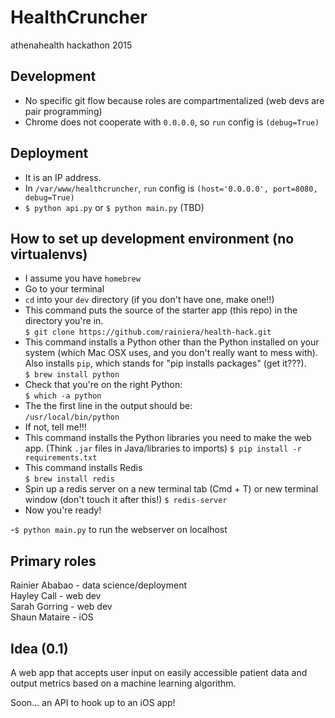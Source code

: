 # HealthCruncher  
athenahealth hackathon 2015

## Development  
- No specific git flow because roles are compartmentalized (web devs are pair programming)
- Chrome does not cooperate with `0.0.0.0`, so `run` config is `(debug=True)`

## Deployment  
- It is an IP address.  
- In `/var/www/healthcruncher`, `run` config is `(host='0.0.0.0', port=8080, debug=True)`
- `$ python api.py` or `$ python main.py` (TBD)

## How to set up development environment (no virtualenvs)

- I assume you have `homebrew`  
- Go to your terminal  
- `cd` into your `dev` directory (if you don't have one, make one!!)  
- This command puts the source of the starter app (this repo) in the directory you're in.  
`$ git clone https://github.com/rainiera/health-hack.git`  
- This command installs a Python other than the Python installed on your system (which Mac OSX uses, and you don't really want to mess with). Also installs `pip`, which stands for "pip installs packages" (get it???).  
`$ brew install python`  
- Check that you're on the right Python:   
`$ which -a python`  
- The the first line in the output should be:  
`/usr/local/bin/python`
- If not, tell me!!!  
- This command installs the Python libraries you need to make the web app. (Think `.jar` files in Java/libraries to imports)
`$ pip install -r requirements.txt`  
- This command installs Redis  
`$ brew install redis`
- Spin up a redis server on a new terminal tab (Cmd + T) or new terminal window (don't touch it after this!)
`$ redis-server`
- Now you're ready!

-`$ python main.py` to run the webserver on localhost  

## Primary roles
Rainier Ababao - data science/deployment  
Hayley Call - web dev  
Sarah Gorring - web dev  
Shaun Mataire -  iOS  

## Idea (0.1)
A web app that accepts user input on easily accessible patient data and output metrics based on a machine learning algorithm.

Soon... an API to hook up to an iOS app!


